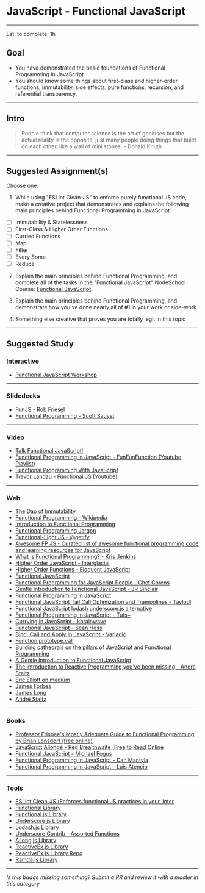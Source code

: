 # JavaScript - Functional JavaScript

-----

Est. to complete: 1h

## Goal
- You have demonstrated the basic foundations of Functional Programming in JavaScript.
- You should know some things about first-class and higher-order functions, immutability, side effects, pure functions, recursion, and referential transparency.


-----

## Intro

> People think that computer science is the art of geniuses but the actual reality is the opposite, just many people doing things that build on each other, like a wall of mini stones. - Donald Knuth


-----


## Suggested Assignment(s)

Choose one:

1) While using "ESLint Clean-JS" to enforce purely functional JS code, make a creative project that demonstrates and explains the following main principles behind Functional Programming in JavaScript:
- [ ] Immutability & Statelessness
- [ ] First-Class & Higher Order Functions
- [ ] Curried Functions
- [ ] Map
- [ ] Filter
- [ ] Every Some
- [ ] Reduce

2) Explain the main principles behind Functional Programming, and complete all of the tasks in the "Functional JavaScript" NodeSchool Course: [Functional JavaScript](https://github.com/timoxley/functional-javascript-workshop)

3) Explain the main principles behind Functional Programming, and demonstrate how you've done nearly all of #1 in your work or side-work

4) Something else creative that proves you are totally legit in this topic


-----


## Suggested Study

### Interactive

- [Functional JavaScript Workshop](https://github.com/timoxley/functional-javascript-workshop)

-----

### Slidedecks

- [FunJS - Rob Friesel](http://www.slideshare.net/founddrama/funjs)
- [Functional Programming - Scott Sauyet](http://scott.sauyet.com/Javascript/Talk/2014/01/FuncProgTalk/)


-----

### Video

- [Talk Functional JavaScript!](https://www.youtube.com/watch?v=L7b7AW14rYE)
- [Functional Programming in JavaScript - FunFunFunction (Youtube Playlist)](https://www.youtube.com/watch?v=BMUiFMZr7vk&list=PL0zVEGEvSaeEd9hlmCXrk5yUyqUag-n84)
- [Functional Programming With JavaScript](https://www.youtube.com/watch?v=wYbhoIOcECY)
- [Trevor Landau - Functional JS (Youtube)](https://www.youtube.com/watch?v=XXZA6b8y8kM)

-----


### Web

- [The Dao of Immutability](https://medium.com/javascript-scene/the-dao-of-immutability-9f91a70c88cd#.pvq5879ck)
- [Functional Programming - Wikipedia](https://en.wikipedia.org/wiki/Functional_programming)
- [Introduction to Functional Programming](http://www.sitepoint.com/introduction-functional-javascript/)
- [Functional Programming Jargon](https://github.com/hemanth/functional-programming-jargon#functional-programming-jargon)
- [Functional-Light JS - @getify](https://github.com/getify/Functional-Light-JS)
- [Awesome FP JS - Curated list of awesome functional programming code and learning resources for JavaScript](https://github.com/stoeffel/awesome-fp-js)
- [What is Functional Programming? - Kris Jenkins](http://blog.jenkster.com/2015/12/what-is-functional-programming.html)
- [Higher Order JavaScript - Interglacial](http://interglacial.com/hoj/hoj.html)
- [Higher Order Functions - Eloquent JavaScript](http://eloquentjavascript.net/05_higher_order.html)
- [Functional JavaScript](https://dreyacosta.com/functional-javascript/)
- [Functional Programming for JavaScript People - Chet Corcos](https://medium.com/@chetcorcos/functional-programming-for-javascript-people-1915d8775504#.wpgv2j99b)
- [Gentle Introduction to Functional JavaScript - JR Sinclair](http://jrsinclair.com/articles/2016/gentle-introduction-to-functional-javascript-intro/)
- [Functional Programming in JavaScript](http://www.srirangan.net/2011-12-functional-programming-in-javascript)
- [Functional JavaScript Tail Call Optimization and Trampolines - Taylodl](https://taylodl.wordpress.com/2013/06/07/functional-javascript-tail-call-optimization-and-trampolines/)
- [Functional JavaScript lodash underscore.js alternative](https://blog.codecentric.de/en/2013/01/functional-javascript-lo-dash-underscore-js-alternative/)
- [Functional Programming in JavaScript - Tuts+](http://code.tutsplus.com/courses/functional-programming-in-javascript)
- [Currying in JavaScript - kbrainwave](https://medium.com/@kbrainwave/currying-in-javascript-ce6da2d324fe#.ikax7i7ay)
- [Functional JavaScript - Sean Hess](https://seanhess.github.io/2012/02/20/functional_javascript.html)
- [Bind, Call and Apply in JavaScript - Variadic](https://variadic.me/posts/2013-10-22-bind-call-and-apply-in-javascript.html)
- [Function.prototype.call](https://developer.mozilla.org/en-US/docs/Web/JavaScript/Reference/Global_Objects/Function/call)
- [Building cathedrals on the pillars of JavaScript and Functional Programming](https://medium.com/@luijar/building-cathedrals-on-the-pillars-of-javascript-and-functional-programming-6c35058989c6#.34ah3okup)
- [A Gentle Introduction to Functional JavaScript](https://github.com/ChetHarrison/A-Gentle-Introduction-to-Functional-JavaScript)
- [The introduction to Reactive Programming you've been missing - Andre Staltz](https://gist.github.com/staltz/868e7e9bc2a7b8c1f754)
- [Eric Elliott on medium](https://medium.com/@_ericelliott)
- [James Forbes](https://james-forbes.com/)
- [James Long](https://github.com/jlongster)
- [André Staltz](http://staltz.com/)


-----


### Books

- [Professor Frisbee's Mostly Adequate Guide to Functional Programming by Brian Lonsdorf (free online)](https://drboolean.gitbooks.io/mostly-adequate-guide/content/)
- [JavaScript Allongé - Reg Breaithwaite (Free to Read Online](https://leanpub.com/javascriptallongesix/read)
- [Functional JavaScript - Michael Fogus](http://shop.oreilly.com/product/0636920028857.do)
- [Functional Programming in JavaScript - Dan Mantyla](https://www.packtpub.com/web-development/functional-programming-javascript)
- [Functional Programming in JavaScript - Luis Atencio](https://www.manning.com/books/functional-programming-in-javascript)


-----


### Tools

- [ESLint Clean-JS (Enforces functional JS practices in your linter](https://github.com/bodil/eslint-config-cleanjs)
- [Functional Library](https://github.com/osteele/functional-javascript)
- [Functional.js Library](http://functionaljs.com/)
- [Underscore.js Library](http://underscorejs.org/)
- [Lodash.js Library](https://lodash.com/)
- [Underscore Contrib - Assorted Functions](https://github.com/documentbutt/underscore-contrib)
- [Allong.js Library](https://github.com/raganwald/allong.es)
- [ReactiveEx.js Library](http://reactivex.io/)
- [ReactiveEx.js Library Repo](https://www.npmjs.com/package/rxjs)
- [Ramda.js Library](http://ramdajs.com/)


-----

*Is this badge missing something? Submit a PR and review it with a master in this category*
